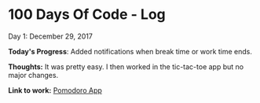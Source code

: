 # 100 Days Of Code - Log

Day 1: December 29, 2017

**Today's Progress**: Added notifications when break time or work time ends.

**Thoughts:** It was pretty easy. I then worked in the tic-tac-toe app but no major changes.

**Link to work:** [Pomodoro  App](http://www.example.com)
